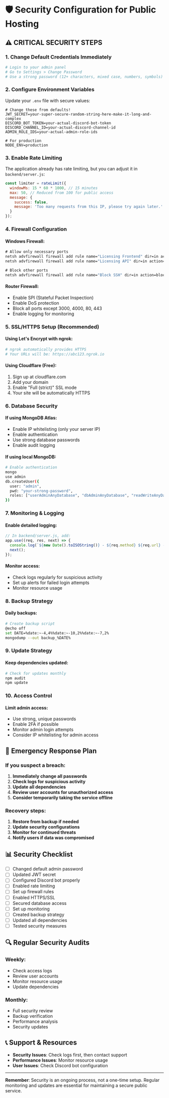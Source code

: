 # 🛡️ Security Configuration for Public Hosting

## ⚠️ **CRITICAL SECURITY STEPS**

### 1. **Change Default Credentials Immediately**
```bash
# Login to your admin panel
# Go to Settings > Change Password
# Use a strong password (12+ characters, mixed case, numbers, symbols)
```

### 2. **Configure Environment Variables**
Update your `.env` file with secure values:

```env
# Change these from defaults!
JWT_SECRET=your-super-secure-random-string-here-make-it-long-and-complex
DISCORD_BOT_TOKEN=your-actual-discord-bot-token
DISCORD_CHANNEL_ID=your-actual-discord-channel-id
ADMIN_ROLE_IDS=your-actual-admin-role-ids

# For production
NODE_ENV=production
```

### 3. **Enable Rate Limiting**
The application already has rate limiting, but you can adjust it in `backend/server.js`:

```javascript
const limiter = rateLimit({
  windowMs: 15 * 60 * 1000, // 15 minutes
  max: 50, // Reduced from 100 for public access
  message: {
    success: false,
    message: 'Too many requests from this IP, please try again later.'
  }
});
```

### 4. **Firewall Configuration**

#### Windows Firewall:
```cmd
# Allow only necessary ports
netsh advfirewall firewall add rule name="Licensing Frontend" dir=in action=allow protocol=TCP localport=3000
netsh advfirewall firewall add rule name="Licensing API" dir=in action=allow protocol=TCP localport=4000

# Block other ports
netsh advfirewall firewall add rule name="Block SSH" dir=in action=block protocol=TCP localport=22
```

#### Router Firewall:
- Enable SPI (Stateful Packet Inspection)
- Enable DoS protection
- Block all ports except 3000, 4000, 80, 443
- Enable logging for monitoring

### 5. **SSL/HTTPS Setup (Recommended)**

#### Using Let's Encrypt with ngrok:
```bash
# ngrok automatically provides HTTPS
# Your URLs will be: https://abc123.ngrok.io
```

#### Using Cloudflare (Free):
1. Sign up at cloudflare.com
2. Add your domain
3. Enable "Full (strict)" SSL mode
4. Your site will be automatically HTTPS

### 6. **Database Security**

#### If using MongoDB Atlas:
- Enable IP whitelisting (only your server IP)
- Enable authentication
- Use strong database passwords
- Enable audit logging

#### If using local MongoDB:
```bash
# Enable authentication
mongo
use admin
db.createUser({
  user: "admin",
  pwd: "your-strong-password",
  roles: ["userAdminAnyDatabase", "dbAdminAnyDatabase", "readWriteAnyDatabase"]
})
```

### 7. **Monitoring & Logging**

#### Enable detailed logging:
```javascript
// In backend/server.js, add:
app.use((req, res, next) => {
  console.log(`${new Date().toISOString()} - ${req.method} ${req.url} - IP: ${req.ip}`);
  next();
});
```

#### Monitor access:
- Check logs regularly for suspicious activity
- Set up alerts for failed login attempts
- Monitor resource usage

### 8. **Backup Strategy**

#### Daily backups:
```bash
# Create backup script
@echo off
set DATE=%date:~-4,4%%date:~-10,2%%date:~-7,2%
mongodump --out backup_%DATE%
```

### 9. **Update Strategy**

#### Keep dependencies updated:
```bash
# Check for updates monthly
npm audit
npm update
```

### 10. **Access Control**

#### Limit admin access:
- Use strong, unique passwords
- Enable 2FA if possible
- Monitor admin login attempts
- Consider IP whitelisting for admin access

## 🚨 **Emergency Response Plan**

### If you suspect a breach:
1. **Immediately change all passwords**
2. **Check logs for suspicious activity**
3. **Update all dependencies**
4. **Review user accounts for unauthorized access**
5. **Consider temporarily taking the service offline**

### Recovery steps:
1. **Restore from backup if needed**
2. **Update security configurations**
3. **Monitor for continued threats**
4. **Notify users if data was compromised**

## 📊 **Security Checklist**

- [ ] Changed default admin password
- [ ] Updated JWT secret
- [ ] Configured Discord bot properly
- [ ] Enabled rate limiting
- [ ] Set up firewall rules
- [ ] Enabled HTTPS/SSL
- [ ] Secured database access
- [ ] Set up monitoring
- [ ] Created backup strategy
- [ ] Updated all dependencies
- [ ] Tested security measures

## 🔍 **Regular Security Audits**

### Weekly:
- Check access logs
- Review user accounts
- Monitor resource usage
- Update dependencies

### Monthly:
- Full security review
- Backup verification
- Performance analysis
- Security updates

## 📞 **Support & Resources**

- **Security Issues**: Check logs first, then contact support
- **Performance Issues**: Monitor resource usage
- **User Issues**: Check Discord bot configuration

---

**Remember**: Security is an ongoing process, not a one-time setup. Regular monitoring and updates are essential for maintaining a secure public service.
